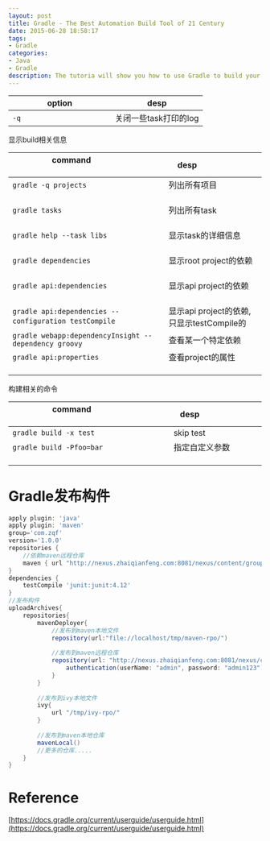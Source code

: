 ```yaml
---
layout: post
title: Gradle - The Best Automation Build Tool of 21 Century
date: 2015-06-28 18:58:17
tags:
- Gradle
categories: 
- Java
- Gradle
description: The tutoria will show you how to use Gradle to build your project.
---
```


|                    option                    |   desp                           | 
| -------------------------------------------- | -------------------------------- | 
| `-q`                                         | 关闭一些task打印的log              | 


显示build相关信息    

|                    command                                       |   desp                                     | 
| ---------------------------------------------------------------- | ------------------------------------------ | 
| `gradle -q projects`                                             | 列出所有项目                                 | 
| `gradle tasks`                                                   | 列出所有task                                |
| `gradle help --task libs`                                        | 显示task的详细信息                           |
| `gradle dependencies`                                            | 显示root project的依赖                      |
| `gradle api:dependencies`                                        | 显示api project的依赖                       |
| `gradle api:dependencies -- configuration testCompile`           | 显示api project的依赖,只显示testCompile的    |
| `gradle webapp:dependencyInsight --dependency groovy`            | 查看某一个特定依赖                           | 
| `gradle api:properties`                                          | 查看project的属性                           | 


构建相关的命令

|                    command                                       |   desp                           | 
| ---------------------------------------------------------------- | -------------------------------- | 
| `gradle build -x test`                                           | skip test                        |
| `gradle build -Pfoo=bar`                                         | 指定自定义参数                     |


# Gradle发布构件
```gradle
apply plugin: 'java'
apply plugin: 'maven'
group='com.zqf'
version='1.0.0'
repositories {
	//依赖maven远程仓库
	maven { url "http://nexus.zhaiqianfeng.com:8081/nexus/content/groups/public" }
}
dependencies {
    testCompile 'junit:junit:4.12'
}
//发布构件
uploadArchives{
	repositories{
		mavenDeployer{
			//发布到maven本地文件
			repository(url:"file://localhost/tmp/maven-rpo/")
			
			//发布到maven远程仓库
			repository(url: "http://nexus.zhaiqianfeng.com:8081/nexus/content/repositories/thirdparty/") {
			    authentication(userName: "admin", password: "admin123")
			}
		}	
		
		//发布到ivy本地文件
		ivy{
			url "/tmp/ivy-rpo/"
		}
		
		//发布到maven本地仓库
		mavenLocal()
		//更多的仓库.....
	}
}

```





# Reference
[https://docs.gradle.org/current/userguide/userguide.html](https://docs.gradle.org/current/userguide/userguide.html)











